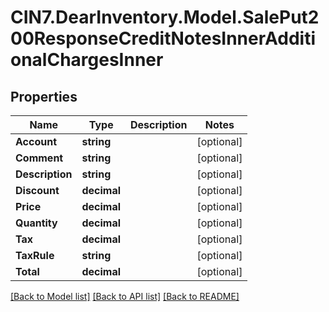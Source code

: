 # CIN7.DearInventory.Model.SalePut200ResponseCreditNotesInnerAdditionalChargesInner

## Properties

| Name            | Type        | Description | Notes      |
| --------------- | ----------- | ----------- | ---------- |
| **Account**     | **string**  |             | [optional] |
| **Comment**     | **string**  |             | [optional] |
| **Description** | **string**  |             | [optional] |
| **Discount**    | **decimal** |             | [optional] |
| **Price**       | **decimal** |             | [optional] |
| **Quantity**    | **decimal** |             | [optional] |
| **Tax**         | **decimal** |             | [optional] |
| **TaxRule**     | **string**  |             | [optional] |
| **Total**       | **decimal** |             | [optional] |

[[Back to Model list]](../README.md#documentation-for-models) [[Back to API list]](../README.md#documentation-for-api-endpoints) [[Back to README]](../README.md)
